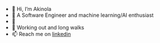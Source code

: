- 👋 Hi, I’m Akinola
- 👀 A Software Engineer and machine learning/AI  enthusiast
- 🌱 
- 💞 Working out and long walks
- 📫 Reach me on [linkedin](https://www.linkedin.com/in/akinola-akinleye)
